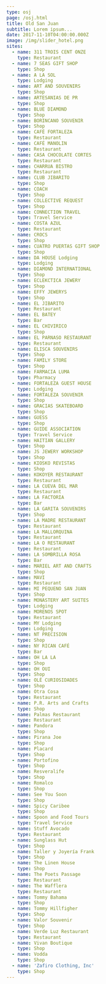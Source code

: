 ```yaml
---
type: osj
page: /osj.html
title: Old San Juan
subtitle: Lorem ipsum...
date: 2017-11-10T04:00:00.000Z
image: /img/slider_hotel.png
sites:
  - name: 311 TROIS CENT ONZE
    type: Restaurant
  - name: 7 SEAS GIFT SHOP
    type: Shop
  - name: A LA SOL
    type: Lodging
  - name: ART AND SOUVENIRS
    type: Shop
  - name: ARTESANIAS DE PR
    type: Shop
  - name: BLUE DIAMOND
    type: Shop
  - name: BORINCANO SOUVENIR
    type: Shop
  - name: CAFÉ FORTALEZA
    type: Restaurant
  - name: CAFÉ MANOLIN
    type: Restaurant
  - name: CASA CHOCOLATE CORTES
    type: Restaurant
  - name: CHARRUA BISTRO
    type: Restaurant
  - name: CLUB JIBARITO
    type: Shop
  - name: COACH
    type: Shop
  - name: COLLECTIVE REQUEST
    type: Shop
  - name: CONNECTION TRAVEL
    type: Travel Service
  - name: COSTA AZUL
    type: Restaurant
  - name: CROCS
    type: Shop
  - name: CUATRO PUERTAS GIFT SHOP
    type: Shop
  - name: DA HOUSE Lodging
    type: Lodging
  - name: DIAMOND INTERNATIONAL
    type: Shop
  - name: ECLEKCTICA JEWERY
    type: Shop
  - name: EFFY JEWERYS
    type: Shop
  - name: EL JIBARITO
    type: Restaurant
  - name: EL BATEY
    type: Bar
  - name: EL CHIVIRICO
    type: Shop
  - name: EL PARNASO RESTAURANT
    type: Restaurant
  - name: ELISCA SOUVENIRS
    type: Shop
  - name: FAMILY STORE
    type: Shop
  - name: FARMACIA LUMA
    type: Pharmacy
  - name: FORTALEZA GUEST HOUSE
    type: Lodging
  - name: FORTALEZA SOUVENIR
    type: Shop
  - name: GRACIAS SKATEBOARD
    type: Shop
  - name: GUESS
    type: Shop
  - name: GUIDE ASSOCIATION
    type: Travel Service
  - name: HAITIAN GALLERY
    type: Shop
  - name: JS JEWERY WORKSHOP
    type: Shop
  - name: KIOSKO REVISTAS
    type: Shop
  - name: KOKOYER RESTAURANT
    type: Restaurant
  - name: LA CUEVA DEL MAR
    type: Restaurant
  - name: LA FACTORIA
    type: Bar
  - name: LA GARITA SOUVENIRS
    type: Shop
  - name: LA MADRE RESTAURANT
    type: Restaurant
  - name: LA MALLORQUINA
    type: Restaurant
  - name: LA O RESTAURANT
    type: Restaurant
  - name: LA SOMBRILLA ROSA
    type: Bar
  - name: MARIEL ART AND CRAFTS
    type: Shop
  - name: MAVI
    type: Restaurant
  - name: MI PEQUENO SAN JUAN
    type: Shop
  - name: MONASTERY ART SUITES
    type: Lodging
  - name: MORENOS SPOT
    type: Restaurant
  - name: MY Lodging
    type: Lodging
  - name: NT PRECISION
    type: Shop
  - name: NY RICAN CAFÉ
    type: Bar
  - name: OH LA LA
    type: Shop
  - name: OH OUI
    type: Shop
  - name: OLÉ CURIOSIDADES
    type: Shop
  - name: Otra Cosa
    type: Restaurant
  - name: P.R. Arts and Crafts
    type: Shop
  - name: Palmas Restaurant
    type: Restaurant
  - name: Pandora
    type: Shop
  - name: Pirana Joe
    type: Shop
  - name: Placard
    type: Shop
  - name: Portofino
    type: Shop
  - name: Resveralife
    type: Shop
  - name: Romalco
    type: Shop
  - name: See You Soon
    type: Shop
  - name: Spicy Caribee
    type: Shop
  - name: Spoon and Food Tours
    type: Travel Service
  - name: Stuff Avocado
    type: Restaurant
  - name: Sunglass Hut
    type: Shop
  - name: Taller y Joyería Frank
    type: Shop
  - name: The Linen House
    type: Shop
  - name: The Poets Passage
    type: Restaurant
  - name: The Wafflera
    type: Restaurant
  - name: Tommy Bahama
    type: Shop
  - name: Tommy Hillfigher
    type: Shop
  - name: Valor Souvenir
    type: Shop
  - name: Verde Luz Restaurant
    type: Restaurant
  - name: Vivan Boutique
    type: Shop
  - name: Vodda
    type: Shop
  - name: 'Zafiro Clothing, Inc'
    type: Shop
---
```


